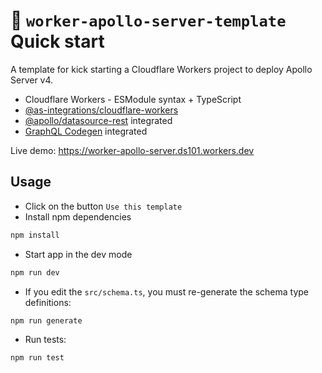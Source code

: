 # 👷 `worker-apollo-server-template` Quick start

A template for kick starting a Cloudflare Workers project to deploy Apollo Server v4.

- Cloudflare Workers - ESModule syntax + TypeScript
- [@as-integrations/cloudflare-workers](https://www.npmjs.com/package/@as-integrations/cloudflare-workers)
- [@apollo/datasource-rest](https://www.npmjs.com/package/@apollo/datasource-rest) integrated
- [GraphQL Codegen](https://the-guild.dev/graphql/codegen) integrated

Live demo: https://worker-apollo-server.ds101.workers.dev

## Usage

- Click on the button `Use this template`
- Install npm dependencies

```bash
npm install
```

- Start app in the dev mode

```bash
npm run dev
```

- If you edit the `src/schema.ts`, you must re-generate the schema type definitions:

```bash
npm run generate
```

- Run tests:

```bash
npm run test
```
